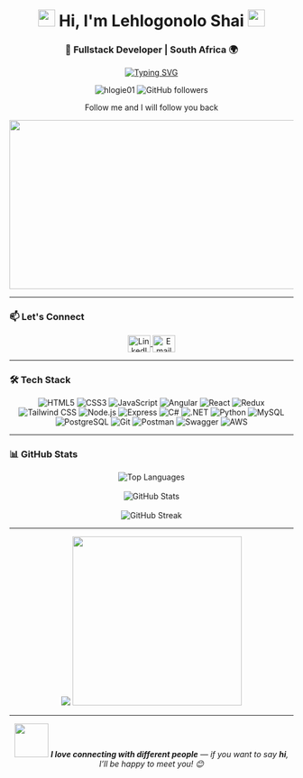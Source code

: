 <h1 align="center"> 
  <img src="https://media.giphy.com/media/hvRJCLFzcasrR4ia7z/giphy.gif" width="30px"/>
  Hi, I'm Lehlogonolo Shai
  <img src="https://media.giphy.com/media/hvRJCLFzcasrR4ia7z/giphy.gif" width="30px"/> 
</h1>

<h3 align="center">🚀 Fullstack Developer | South Africa 🌍</h3>

<p align="center">
  <a href="https://git.io/typing-svg">
    <img src="https://readme-typing-svg.demolab.com?font=Fira+Code&duration=3000&pause=500&color=FF4C29&center=true&vCenter=true&width=500&lines=Building+scalable+web+apps;Clean+code+enthusiast;Lifelong+learner;Code.+Debug.+Repeat." alt="Typing SVG" />
  </a>
</p>

<p align="center"> 
  <img src="https://komarev.com/ghpvc/?username=hlogie01&label=Profile%20views&color=1DA1F2&style=flat" alt="hlogie01" />
  <img src="https://img.shields.io/github/followers/hlogie01?label=Followers&style=social" alt="GitHub followers">
</p>

<p align="center">Follow me and I will follow you back </p>

<div align="center">
  <img src="https://media.giphy.com/media/qgQUggAC3Pfv687qPC/giphy.gif" width="600" height="300"/>
</div>

---

### 📫 Let's Connect
<p align="center">
  <a href="https://linkedin.com/in/lehlogonoshai2014" target="blank">
    <img align="center" src="https://raw.githubusercontent.com/rahuldkjain/github-profile-readme-generator/master/src/images/icons/Social/linked-in-alt.svg" alt="LinkedIn" height="30" width="40" />
  </a>
  <a href="mailto:mllehlogonolo@gmail.com">
    <img align="center" src="https://img.icons8.com/color/48/000000/gmail-new.png" alt="Email" height="30" width="40" />
  </a>
</p>

---

### 🛠️ Tech Stack
<p align="center">
  <!-- Frontend -->
  <img src="https://img.shields.io/badge/HTML5-E34F26?style=for-the-badge&logo=html5&logoColor=white" alt="HTML5">
  <img src="https://img.shields.io/badge/CSS3-1572B6?style=for-the-badge&logo=css3&logoColor=white" alt="CSS3">
  <img src="https://img.shields.io/badge/JavaScript-F7DF1E?style=for-the-badge&logo=javascript&logoColor=black" alt="JavaScript">
  <img src="https://img.shields.io/badge/Angular-DD0031?style=for-the-badge&logo=angular&logoColor=white" alt="Angular">
  <img src="https://img.shields.io/badge/React-20232A?style=for-the-badge&logo=react&logoColor=61DAFB" alt="React">
  <img src="https://img.shields.io/badge/Redux-764ABC?style=for-the-badge&logo=redux&logoColor=white" alt="Redux">
  <img src="https://img.shields.io/badge/Tailwind_CSS-38B2AC?style=for-the-badge&logo=tailwind-css&logoColor=white" alt="Tailwind CSS">

  <!-- Backend -->
  <img src="https://img.shields.io/badge/Node.js-339933?style=for-the-badge&logo=nodedotjs&logoColor=white" alt="Node.js">
  <img src="https://img.shields.io/badge/Express.js-000000?style=for-the-badge&logo=express&logoColor=white" alt="Express">
  <img src="https://img.shields.io/badge/C%23-239120?style=for-the-badge&logo=c-sharp&logoColor=white" alt="C#">
  <img src="https://img.shields.io/badge/.NET-512BD4?style=for-the-badge&logo=dotnet&logoColor=white" alt=".NET">
  <img src="https://img.shields.io/badge/Python-3776AB?style=for-the-badge&logo=python&logoColor=white" alt="Python">

  <!-- Database -->
  <img src="https://img.shields.io/badge/MySQL-005C84?style=for-the-badge&logo=mysql&logoColor=white" alt="MySQL">
  <img src="https://img.shields.io/badge/PostgreSQL-316192?style=for-the-badge&logo=postgresql&logoColor=white" alt="PostgreSQL">

  <!-- Tools -->
  <img src="https://img.shields.io/badge/Git-F05032?style=for-the-badge&logo=git&logoColor=white" alt="Git">
  <img src="https://img.shields.io/badge/Postman-FF6C37?style=for-the-badge&logo=Postman&logoColor=white" alt="Postman">
  <img src="https://img.shields.io/badge/Swagger-85EA2D?style=for-the-badge&logo=Swagger&logoColor=white" alt="Swagger">
  <img src="https://img.shields.io/badge/AWS-%23FF9900.svg?style=for-the-badge&logo=amazon-aws&logoColor=white" alt="AWS">
</p>

---

### 📊 GitHub Stats
<div align="center">
  <img src="https://github-readme-stats.vercel.app/api/top-langs/?username=hlogie01&layout=compact&theme=tokyonight&hide_border=true" alt="Top Languages" />
  <br/><br/>
  <img src="https://github-readme-stats.vercel.app/api?username=hlogie01&show_icons=true&theme=tokyonight&hide_border=true&count_private=true" alt="GitHub Stats" />
  <br/><br/>
  <img src="https://streak-stats.demolab.com/?user=hlogie01&theme=tokyonight&hide_border=true" alt="GitHub Streak" />
</div>

---

<div align="center">
  <img src="https://readme-typing-svg.demolab.com?font=Roboto&size=24&pause=1000&color=F75C2F&center=true&vCenter=true&width=435&lines=Code+%F0%9F%92%BB.+Learn+%F0%9F%93%9A.+Repeat+%E2%9A%94%EF%B8%8F" />
  <img src="https://media.giphy.com/media/26tn33aiTi1jkl6H6/giphy.gif" width="300px" />
</div>

---

<p align="center">
  <img src="https://media.giphy.com/media/LnQjpWaON8nhr21vNW/giphy.gif" width="60"> 
  <em><b>I love connecting with different people</b> — if you want to say <b>hi</b>, I’ll be happy to meet you! 😊</em>
</p>
